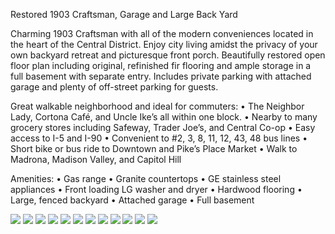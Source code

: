 Restored 1903 Craftsman, Garage and Large Back Yard

Charming 1903 Craftsman with all of the modern conveniences located in the heart of the Central District.  Enjoy city living amidst the privacy of your own backyard retreat and picturesque front porch.  Beautifully restored open floor plan including original, refinished fir flooring and ample storage in a full basement with separate entry. Includes private parking with attached garage and plenty of off-street parking for guests.

Great walkable neighborhood and ideal for commuters:
• The Neighbor Lady, Cortona Café, and Uncle Ike’s all within one block.
• Nearby to many grocery stores including Safeway, Trader Joe’s, and Central Co-op
• Easy access to I-5 and I-90
• Convenient to #2, 3, 8, 11, 12, 43, 48 bus lines
• Short bike or bus ride to Downtown and Pike’s Place Market
• Walk to Madrona, Madison Valley, and Capitol Hill

Amenities:
• Gas range
• Granite countertops
• GE stainless steel appliances
• Front loading LG washer and dryer
• Hardwood flooring
• Large, fenced backyard
• Attached garage
• Full basement

![](img/1.jpg)
![](img/2.jpg)
![](img/3.jpg)
![](img/4.jpg)
![](img/5.jpg)
![](img/6.jpg)
![](img/7.jpg)
![](img/8.jpg)
![](img/9.jpg)
![](img/10.jpg)
![](img/11.jpg)
![](img/12.jpg)
